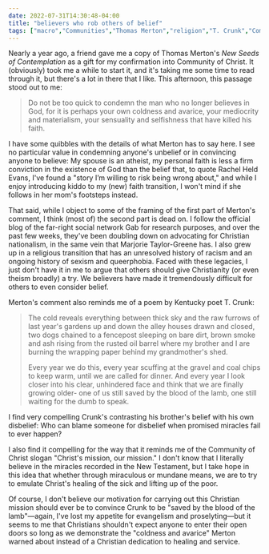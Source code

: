 ```yaml
---
date: 2022-07-31T14:30:48-04:00
title: "believers who rob others of belief"
tags: ["macro","Communities","Thomas Merton","religion","T. Crunk","Community of Christ","Gab","Christian nationalism","Marjorie Taylor-Greene"]
---
```


Nearly a year ago, a friend gave me a copy of Thomas Merton's *New Seeds of Contemplation* as a gift for my confirmation into Community of Christ. It (obviously) took me a while to start it, and it's taking me some time to read through it, but there's a lot in there that I like. This afternoon, this passage stood out to me:

> Do not be too quick to condemn the man who no longer believes in God, for it is perhaps your own coldness and avarice, your mediocrity and materialism, your sensuality and selfishness that have killed his faith.

I have some quibbles with the details of what Merton has to say here. I see no particular value in condemning anyone's unbelief or in convincing anyone to believe: My spouse is an atheist, my personal faith is less a firm conviction in the existence of God than the belief that, to quote Rachel Held Evans, I've found a "story I’m willing to risk being wrong about," and while I enjoy introducing kiddo to my (new) faith transition, I won't mind if she follows in her mom's footsteps instead.

That said, while I object to some of the framing of the first part of Merton's comment, I think (most of) the second part is dead on. I follow the official blog of the far-right social network Gab for research purposes, and over the past few weeks, they've been doubling down on advocating for Christian nationalism, in the same vein that Marjorie Taylor-Greene has. I also grew up in a religious transition that has an unresolved history of racism and an ongoing history of sexism and queerphobia. Faced with these legacies, I just don't have it in me to argue that others should give Christianity (or even theism broadly) a try. We believers have made it tremendously difficult for others to even consider belief.

Merton's comment also reminds me of a poem by Kentucky poet T. Crunk: 

> The cold reveals everything
> between thick sky and the raw furrows
> of last year's gardens up and down the alley
> houses drawn and closed,
> two dogs chained to a fencepost sleeping
> on bare dirt, brown smoke and ash
> rising from the rusted oil barrel
> where my brother and I are burning the wrapping paper
> behind my grandmother's shed.
> 
> Every year we do this, every year
> scuffing at the gravel and coal chips
> to keep warm, until we are called for dinner.
> And every year I look closer
> into his clear, unhindered face
> and think that we are finally growing older-
> one of us
> still saved by the blood of the lamb,
> one still waiting for the dumb to speak.

I find very compelling Crunk's contrasting his brother's belief with his own disbelief: Who can blame someone for disbelief when promised miracles fail to ever happen?

I also find it compelling for the way that it reminds me of the Community of Christ slogan "Christ's mission, our mission." I don't know that I literally believe in the miracles recorded in the New Testament, but I take hope in this idea that whether through miraculous or mundane means, we are to try to emulate Christ's healing of the sick and lifting up of the poor. 

Of course, I don't believe our motivation for carrying out this Christian mission should ever be to convince Crunk to be "saved by the blood of the lamb"—again, I've lost my appetite for evangelism and proselyting—but it seems to me that Christians shouldn't expect anyone to enter their open doors so long as we demonstrate the "coldness and avarice" Merton warned about instead of a Christian dedication to healing and service.